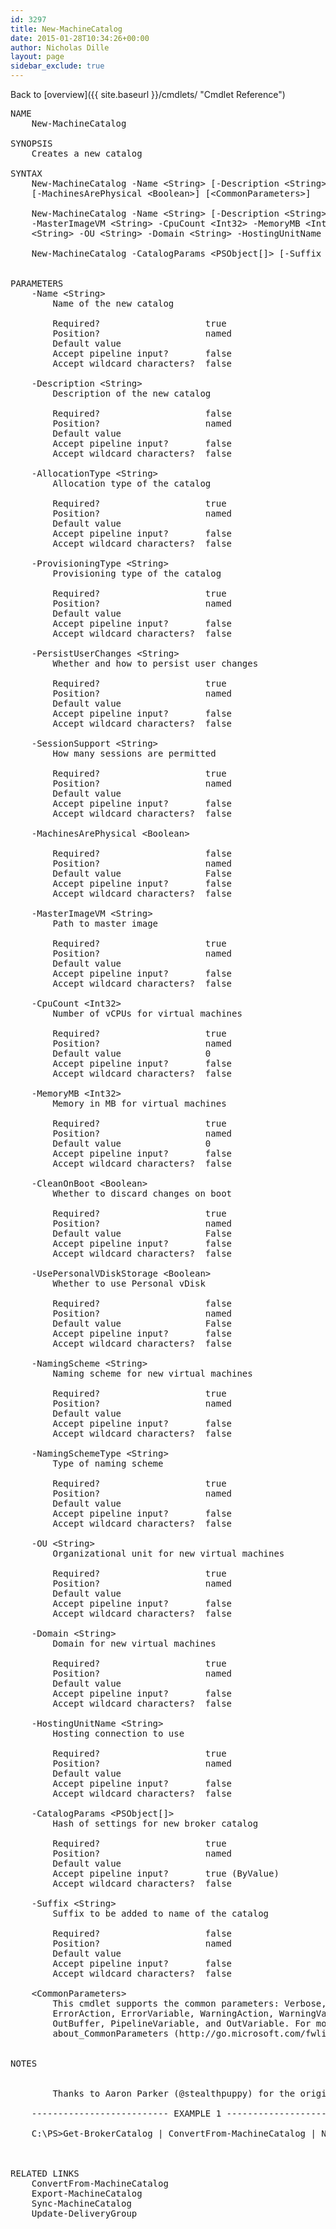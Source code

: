 ```yaml
---
id: 3297
title: New-MachineCatalog
date: 2015-01-28T10:34:26+00:00
author: Nicholas Dille
layout: page
sidebar_exclude: true
---
```

Back to [overview]({{ site.baseurl }}/cmdlets/ "Cmdlet Reference")

<pre class="">NAME
    New-MachineCatalog
    
SYNOPSIS
    Creates a new catalog
    
SYNTAX
    New-MachineCatalog -Name &lt;String> [-Description &lt;String>] -AllocationType &lt;String> -ProvisioningType &lt;String> -PersistUserChanges &lt;String> -SessionSupport &lt;String> 
    [-MachinesArePhysical &lt;Boolean>] [&lt;CommonParameters>]
    
    New-MachineCatalog -Name &lt;String> [-Description &lt;String>] -AllocationType &lt;String> -ProvisioningType &lt;String> -PersistUserChanges &lt;String> -SessionSupport &lt;String> 
    -MasterImageVM &lt;String> -CpuCount &lt;Int32> -MemoryMB &lt;Int32> -CleanOnBoot &lt;Boolean> [-UsePersonalVDiskStorage &lt;Boolean>] -NamingScheme &lt;String> -NamingSchemeType 
    &lt;String> -OU &lt;String> -Domain &lt;String> -HostingUnitName &lt;String> [&lt;CommonParameters>]
    
    New-MachineCatalog -CatalogParams &lt;PSObject[]> [-Suffix &lt;String>] [&lt;CommonParameters>]
    
    
PARAMETERS
    -Name &lt;String>
        Name of the new catalog
        
        Required?                    true
        Position?                    named
        Default value                
        Accept pipeline input?       false
        Accept wildcard characters?  false
        
    -Description &lt;String>
        Description of the new catalog
        
        Required?                    false
        Position?                    named
        Default value                
        Accept pipeline input?       false
        Accept wildcard characters?  false
        
    -AllocationType &lt;String>
        Allocation type of the catalog
        
        Required?                    true
        Position?                    named
        Default value                
        Accept pipeline input?       false
        Accept wildcard characters?  false
        
    -ProvisioningType &lt;String>
        Provisioning type of the catalog
        
        Required?                    true
        Position?                    named
        Default value                
        Accept pipeline input?       false
        Accept wildcard characters?  false
        
    -PersistUserChanges &lt;String>
        Whether and how to persist user changes
        
        Required?                    true
        Position?                    named
        Default value                
        Accept pipeline input?       false
        Accept wildcard characters?  false
        
    -SessionSupport &lt;String>
        How many sessions are permitted
        
        Required?                    true
        Position?                    named
        Default value                
        Accept pipeline input?       false
        Accept wildcard characters?  false
        
    -MachinesArePhysical &lt;Boolean>
        
        Required?                    false
        Position?                    named
        Default value                False
        Accept pipeline input?       false
        Accept wildcard characters?  false
        
    -MasterImageVM &lt;String>
        Path to master image
        
        Required?                    true
        Position?                    named
        Default value                
        Accept pipeline input?       false
        Accept wildcard characters?  false
        
    -CpuCount &lt;Int32>
        Number of vCPUs for virtual machines
        
        Required?                    true
        Position?                    named
        Default value                0
        Accept pipeline input?       false
        Accept wildcard characters?  false
        
    -MemoryMB &lt;Int32>
        Memory in MB for virtual machines
        
        Required?                    true
        Position?                    named
        Default value                0
        Accept pipeline input?       false
        Accept wildcard characters?  false
        
    -CleanOnBoot &lt;Boolean>
        Whether to discard changes on boot
        
        Required?                    true
        Position?                    named
        Default value                False
        Accept pipeline input?       false
        Accept wildcard characters?  false
        
    -UsePersonalVDiskStorage &lt;Boolean>
        Whether to use Personal vDisk
        
        Required?                    false
        Position?                    named
        Default value                False
        Accept pipeline input?       false
        Accept wildcard characters?  false
        
    -NamingScheme &lt;String>
        Naming scheme for new virtual machines
        
        Required?                    true
        Position?                    named
        Default value                
        Accept pipeline input?       false
        Accept wildcard characters?  false
        
    -NamingSchemeType &lt;String>
        Type of naming scheme
        
        Required?                    true
        Position?                    named
        Default value                
        Accept pipeline input?       false
        Accept wildcard characters?  false
        
    -OU &lt;String>
        Organizational unit for new virtual machines
        
        Required?                    true
        Position?                    named
        Default value                
        Accept pipeline input?       false
        Accept wildcard characters?  false
        
    -Domain &lt;String>
        Domain for new virtual machines
        
        Required?                    true
        Position?                    named
        Default value                
        Accept pipeline input?       false
        Accept wildcard characters?  false
        
    -HostingUnitName &lt;String>
        Hosting connection to use
        
        Required?                    true
        Position?                    named
        Default value                
        Accept pipeline input?       false
        Accept wildcard characters?  false
        
    -CatalogParams &lt;PSObject[]>
        Hash of settings for new broker catalog
        
        Required?                    true
        Position?                    named
        Default value                
        Accept pipeline input?       true (ByValue)
        Accept wildcard characters?  false
        
    -Suffix &lt;String>
        Suffix to be added to name of the catalog
        
        Required?                    false
        Position?                    named
        Default value                
        Accept pipeline input?       false
        Accept wildcard characters?  false
        
    &lt;CommonParameters>
        This cmdlet supports the common parameters: Verbose, Debug,
        ErrorAction, ErrorVariable, WarningAction, WarningVariable,
        OutBuffer, PipelineVariable, and OutVariable. For more information, see 
        about_CommonParameters (http://go.microsoft.com/fwlink/?LinkID=113216). 
    
    
NOTES
    
    
        Thanks to Aaron Parker (@stealthpuppy) for the original code (http://stealthpuppy.com/xendesktop-mcs-machine-catalog-powershell/)
    
    -------------------------- EXAMPLE 1 --------------------------
    
    C:\PS>Get-BrokerCatalog | ConvertFrom-MachineCatalog | New-MachineCatalog -Suffix '-test'
    
    
   
RELATED LINKS
    ConvertFrom-MachineCatalog
    Export-MachineCatalog
    Sync-MachineCatalog
    Update-DeliveryGroup 
</pre>
